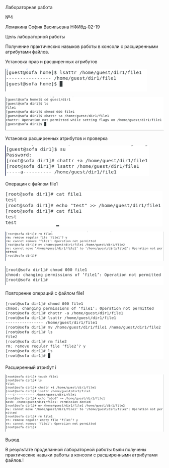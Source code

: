 Лабораторная работа 

№4

Ломакина София Васильевна НФИбд-02-19

Цель лабораторной работы

Получение практических навыков работы в консоли с расширенными атрибутами файлов.

Установка прав и расширенных атрибутов

![](1.PNG)

![](2.png)

Установка расширенных атрибутов и проверка

![](3.png)

Операции с файлом file1

![](4.png)

![](5.png)

![](6.png)

Повторение операций с файлом file1

![](7.png)

Расширенный атрибут i

![](8.png)

Вывод

В результате проделанной лабораторной работы были получены практические навыки работы в консоли с расширенными атрибутами файлов.!
